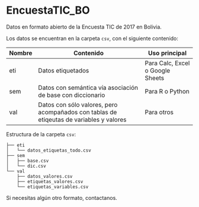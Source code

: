 # EncuestaTIC_BO
Datos en formato abierto de la Encuesta TIC de 2017 en Bolivia. 

Los datos se encuentran en la carpeta `csv`, con el siguiente contenido:

|Nombre|Contenido|Uso principal|
|------|---------|-------------|
|eti   | Datos etiquetados| Para Calc, Excel o Google Sheets|
|sem   | Datos con semántica vía asociación de base con diccionario| Para R o Python|
|val   | Datos con sólo valores, pero acompañados con tablas de etiqeutas de variables y valores| Para otros|

Estructura de la carpeta `csv`:
```
├── eti
│   └── datos_etiquetas_todo.csv
├── sem
│   ├── base.csv
│   └── dic.csv
└── val
    ├── datos_valores.csv
    ├── etiquetas_valores.csv
    └── etiquetas_variables.csv
```

Si necesitas algún otro formato, contactanos. 
